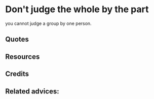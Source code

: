 
# Don't judge the whole by the part

you cannot judge a group by one person.

## Quotes

## Resources

## Credits

## Related advices:

